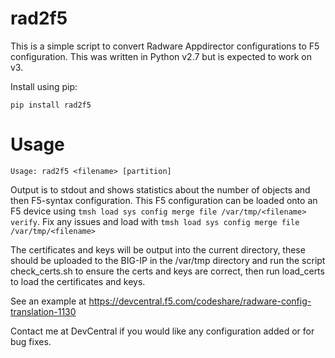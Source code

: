 rad2f5
======

This is a simple script to convert Radware Appdirector configurations to F5 configuration. This was written in Python v2.7 but is expected to work on v3.

Install using pip:

``pip install rad2f5``

Usage
=====
``Usage: rad2f5 <filename> [partition]``

Output is to stdout and shows statistics about the number of objects and then F5-syntax configuration. 
This F5 configuration can be loaded onto an F5 device using ``tmsh load sys config merge file /var/tmp/<filename> verify``. 
Fix any issues and load with ``tmsh load sys config merge file /var/tmp/<filename>``

The certificates and keys will be output into the current directory, these should be uploaded to the BIG-IP in the /var/tmp
directory and run the script check_certs.sh to ensure the certs and keys are correct, then run load_certs to load the certificates and keys.

See an example at https://devcentral.f5.com/codeshare/radware-config-translation-1130

Contact me at DevCentral if you would like any configuration added or for bug fixes.
